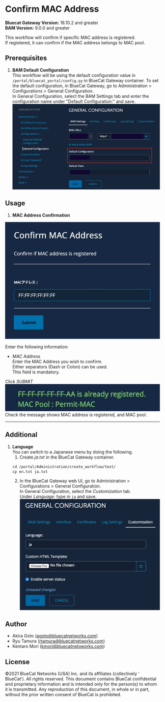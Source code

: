 # Confirm MAC Address  
**Bluecat Gateway Version:** 18.10.2 and greater  
**BAM Version:** 9.0.0 and greater  

This workflow will confirm if specific MAC address is registered.   
If registered, it can confirm if the MAC address belongs to MAC pool.

## Prerequisites
1. **BAM Default Configuration**  
This workflow will be using the default configuration value in `/portal/bluecat_portal/config.py` in BlueCat Gateway container.  To set the default configuration, in BlueCat Gateway, go to Administration > Configurations > General Configuration.  
In General Configuration, select the BAM Settings tab and enter the configuration name under "Default Configuration:" and save.  
![screenshot](img/BAM_default_settings.jpg?raw=true "BAM_default_settings")  


## Usage   

1. **MAC Address Confirmation**  
  <img src = "img/mac_address_con1.jpg" width = "600px"> 
<!-- ![screenshot](img/mac_address_reg1.jpg?raw=true "mac_address_reg1")   -->

Enter the following information:  

- *MAC Address*  
Enter the MAC Address you wish to confirm.  
Either separators (Dash or Colon) can be used.  
This field is mandatory.    

Click *SUBMIT*  
![screenshot](img/mac_address_con2.jpg?raw=true "mac_address_con2")  
Check the message shows MAC address is registered, and MAC pool.  
 
---

## Additional  

1. **Language**  
You can switch to a Japanese menu by doing the following.  
    1. Create *ja.txt* in the BlueCat Gateway container.  
    ```
    cd /portal/Administration/create_workflow/text/  
    cp en.txt ja.txt  
    ```  
    2. In the BlueCat Gateway web UI, go to Administration > Configurations > General Configuration.   
    In General Configuration, select the *Customization* tab.  
    Under *Language:* type in `ja` and save.  
    ![screenshot](img/langauge_ja.jpg?raw=true "langauge_ja")  


## Author    
- Akira Goto (agoto@bluecatnetworks.com)  
- Ryu Tamura (rtamura@bluecatnetworks.com)    
- Kentaro Mori (kmori@bluecatnetoworks.com)

## License
©2021 BlueCat Networks (USA) Inc. and its affiliates (collectively ‘ BlueCat’). All rights reserved. This document contains BlueCat confidential and proprietary information and is intended only for the person(s) to whom it is transmitted. Any reproduction of this document, in whole or in part, without the prior written consent of BlueCat is prohibited.
